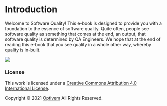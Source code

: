 # Introduction

Welcome to Software Quality! This e-book is designed to provide you with a foundation to the essence of software quality. Quite often, people see software quality as something that comes at the end, an output, that software quality is determined by QA Engineers. We hope that at the end of reading this e-book that you see quality in a whole other way, whereby quality is in-built.

![](https://optivem.com/wp-content/uploads/2020/07/buildings.jpg)

### License

This work is licensed under a [Creative Commons Attribution 4.0 International License](http://creativecommons.org/licenses/by/4.0/).

Copyright © 2021 [Optivem](https://www.optivem.com/) All Rights Reserved.

